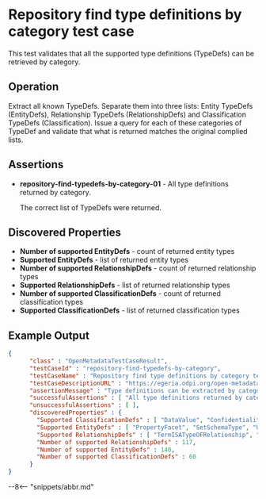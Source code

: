 <!-- SPDX-License-Identifier: CC-BY-4.0 -->
<!-- Copyright Contributors to the ODPi Egeria project. -->

# Repository find type definitions by category test case

This test validates that all the supported type definitions (TypeDefs) can be retrieved by category.

## Operation

Extract all known TypeDefs.  Separate them into three lists: 
Entity TypeDefs (EntityDefs), 
Relationship TypeDefs (RelationshipDefs)
and Classification TypeDefs (Classification).
Issue a query for each of these categories of TypeDef and validate that what is returned matches
the original complied lists.

## Assertions

* **repository-find-typedefs-by-category-01** - All type definitions returned by category.

   The correct list of TypeDefs were returned.

## Discovered Properties

* **Number of supported EntityDefs** - count of returned entity types
* **Supported EntityDefs** - list of returned entity types
* **Number of supported RelationshipDefs** - count of returned relationship types
* **Supported RelationshipDefs** - list of returned relationship types
* **Number of supported ClassificationDefs** - count of returned classification types
* **Supported ClassificationDefs** - list of returned classification types

## Example Output

```json
{
      "class" : "OpenMetadataTestCaseResult",
      "testCaseId" : "repository-find-typedefs-by-category",
      "testCaseName" : "Repository find type definitions by category test case",
      "testCaseDescriptionURL" : "https://egeria.odpi.org/open-metadata-conformance-suite/docs/repository-workbench/repository-find-typedefs-by-category-test-case.md",
      "assertionMessage" : "Type definitions can be extracted by category",
      "successfulAssertions" : [ "All type definitions returned by category." ],
      "unsuccessfulAssertions" : [ ],
      "discoveredProperties" : {
        "Supported ClassificationDefs" : [ "DataValue", "Confidentiality", "NamingConventionRule", "ControlPoint", "MetadataServer", "AbstractConcept", "CloudService", "SpineAttribute", "ListenerInterface", "MeteringLog", "ContextDefinition", "PrimaryKey", "DataVirtualizationEngine", "NotificationManager", "PublisherInterface", "MobileAsset", "Webserver", "DataMovementEngine", "PrimeWord", "ClassWord", "ActivityDescription", "SecureLocation", "RelationalView", "SpineObject", "CanonicalVocabulary", "Set", "AuditLog", "Campaign", "CloudPlatform", "ApplicationServer", "FixedLocation", "FileSystem", "AuditLogFile", "CloudProvider", "GovernanceDaemon", "DataStoreEncoding", "DatabaseServer", "VerificationPoint", "GovernanceProject", "Task", "ContentManager", "Retention", "GlossaryProject", "RepositoryProxy", "Criticality", "EnforcementPoint", "AnalyticsEngine", "SubjectArea", "ExceptionBacklog", "GovernanceMeasurementsResultsDataSet", "ReportingEngine", "RequestResponseInterface", "ExceptionLogFile", "Folder", "CyberLocation", "StewardshipServer", "Taxonomy", "ObjectIdentifier", "Confidence", "WorkflowEngine" ],
        "Supported EntityDefs" : [ "PropertyFacet", "SetSchemaType", "UserIdentity", "NoteEntry", "Referenceable", "ExternalId", "Document", "Network", "KeystoreFile", "SoftwareServerCapability", "Database", "StructSchemaType", "GovernanceProcedure", "MetadataRepositoryCohort", "ImplementationSnippet", "APISchemaType", "ProjectCharter", "InformationView", "DocumentSchemaAttribute", "SimpleDocumentType", "ComplexSchemaType", "LicenseType", "TabularSchemaType", "Connection", "GovernanceControl", "GovernanceZone", "GlossaryCategory", "DataClass", "APIOperation", "Asset", "HostCluster", "Regulation", "Like", "DocumentStore", "InformalTag", "Team", "GraphEdge", "Glossary", "MetadataCollection", "EventSet", "GovernanceProcess", "GovernanceDriver", "MetadataRepository", "ReferenceCodeTable", "DeployedSoftwareComponent", "EngineProfile", "GovernancePrinciple", "Organization", "BoundedSchemaType", "BusinessCapability", "GovernanceDefinition", "Process", "MediaFile", "SchemaElement", "OperatingPlatform", "NamingStandardRule", "GovernanceStrategy", "CertificationType", "ExternalGlossaryLink", "RelatedMedia", "LogFile", "Topic", "SoftwareServer", "GovernanceOfficer", "TabularColumn", "GovernancePolicy", "Infrastructure", "CohortRegistryStore", "SchemaAttribute", "DerivedRelationalColumn", "NetworkGateway", "RelationalColumnType", "MapSchemaType", "ITInfrastructure", "Engine", "PrivateTag", "DerivedSchemaAttribute", "GraphStore", "CohortMember", "RelationalColumn", "SetDocumentType", "GovernanceObligation", "TabularColumnType", "ArrayDocumentType", "ObjectAttribute", "StructDocumentType", "DataSet", "Project", "ArraySchemaType", "MapDocumentType", "Meeting", "RelationalTableType", "ActorProfile", "ToDo", "OrganizationalControl", "GovernanceMetric", "ConnectorType", "ObjectSchemaType", "Community", "Location", "VirtualContainer", "DeployedReport", "GovernanceRule", "FileFolder", "NamingStandardRuleSet", "Comment", "DataStore", "ReferenceCodeMappingTable", "SubscriberList", "DocumentSchemaType", "GlossaryTerm", "Person", "PrimitiveSchemaType", "ContactDetails", "Form", "Application", "GraphVertex", "Rating", "RelationalDBSchemaType", "Collection", "SchemaType", "TechnicalControl", "Endpoint", "GovernanceApproach", "VirtualConnection", "DeployedDatabaseSchema", "ControlledGlossaryTerm", "GraphSchemaType", "DataFile", "Host", "RelationalTable", "EnterpriseAccessLayer", "DeployedAPI", "NoteLog", "MediaCollection", "GovernanceResponsibility", "ExternalReference", "KeyStoreCollection", "EventType", "SchemaLinkElement" ],
        "Supported RelationshipDefs" : [ "TermISATypeOFRelationship", "StaffAssignment", "CategoryAnchor", "AssetLocation", "ProfileIdentity", "GovernanceControlLink", "ProjectCharterLink", "BusinessCapabilityControls", "GovernanceProcessImplementation", "ProcessOutput", "Antonym", "NestedLocation", "ReplacementTerm", "GovernanceResults", "AdjacentLocation", "AttachedNoteLog", "GovernanceResponse", "SoftwareComponentDeployment", "UsedInContext", "HostNetwork", "MediaReference", "DataClassHierarchy", "Synonym", "HostClusterMember", "GovernancePost", "LinkedFile", "License", "Peer", "NestedFile", "DataClassComposition", "APIRequest", "Translation", "APIOperations", "ProjectTeam", "FolderHierarchy", "PreferredTerm", "AttachedLike", "RegulationCertificationType", "CohortMemberMetadataCollection", "TopicSubscribers", "NetworkGatewayLink", "MapFromElementType", "GovernanceRuleImplementation", "ProjectMeeting", "CommunityResources", "ProcessInput", "DeployedVirtualContainer", "ServerSupportedCapability", "ZoneGovernance", "ValidValue", "CommunityMembership", "ConnectionToAsset", "RuntimeForProcess", "ServerEndpoint", "AssetServerUse", "TermHASARelationship", "GovernanceDefinitionMetric", "LinkedType", "ReferenceableFacet", "Leadership", "LinkedMedia", "ActorCollection", "TermCategorization", "ToDoOnReferenceable", "LibraryTermReference", "ProjectScope", "ContactThrough", "Certification", "SchemaQueryImplementation", "GroupedMedia", "HostOperatingPlatform", "SchemaAttributeType", "MeetingOnReferenceable", "ServerDeployment", "APIEndpoint", "HostLocation", "CategoryHierarchyLink", "SchemaTypeImplementation", "MapToElementType", "ExternalIdScope", "CollectionMembership", "ConnectionEndpoint", "AttachedNoteLogEntry", "Schema", "LibraryCategoryReference", "DataClassAssignment", "AttributeForSchema", "ToDoSource", "APIHeader", "AttachedComment", "AttachedRating", "GovernancePolicyLink", "ConnectionConnectorType", "TermAnchor", "ProjectDependency", "RelatedTerm", "ExternallySourcedGlossary", "DataSetContent", "GovernanceImplementation", "OrganizationalCapability", "APIResponse", "ExternalIdLink", "AcceptedAnswer", "GraphEdgeLink", "Contributor", "AttachedTag", "ExternalReferenceLink", "ProjectHierarchy", "ForeignKey", "ProjectResources", "TermTYPEDBYRelationship", "EmbeddedConnection", "SemanticAssignment", "MetadataCohortPeer", "SchemaLinkToType", "ResponsibilityStaffContact", "ISARelationship" ],
        "Number of supported RelationshipDefs" : 117,
        "Number of supported EntityDefs" : 140,
        "Number of supported ClassificationDefs" : 60
      }
}
```


--8<-- "snippets/abbr.md"
